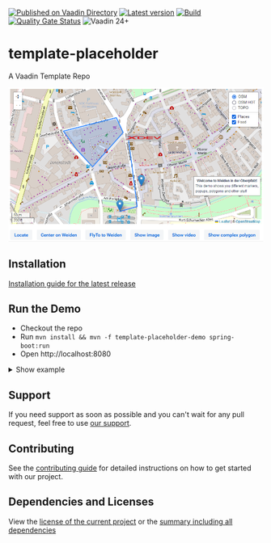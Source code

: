 [![Published on Vaadin Directory](https://img.shields.io/badge/Vaadin%20Directory-published-00b4f0?logo=vaadin)](https://vaadin.com/directory/component/template-placeholder)
[![Latest version](https://img.shields.io/maven-central/v/software.xdev/template-placeholder?logo=apache%20maven)](https://mvnrepository.com/artifact/software.xdev/template-placeholder)
[![Build](https://img.shields.io/github/actions/workflow/status/xdev-software/template-placeholder/checkBuild.yml?branch=develop)](https://github.com/xdev-software/template-placeholder/actions/workflows/checkBuild.yml?query=branch%3Adevelop)
[![Quality Gate Status](https://sonarcloud.io/api/project_badges/measure?project=xdev-software_template-placeholder&metric=alert_status)](https://sonarcloud.io/dashboard?id=xdev-software_template-placeholder)
![Vaadin 24+](https://img.shields.io/badge/Vaadin%20Platform/Flow-24+-00b4f0)

# template-placeholder
A Vaadin Template Repo

![demo](assets/demo.png)


## Installation
[Installation guide for the latest release](https://github.com/xdev-software/template-placeholder/releases/latest#Installation)


## Run the Demo
* Checkout the repo
* Run ``mvn install && mvn -f template-placeholder-demo spring-boot:run``
* Open http://localhost:8080


<details>
  <summary>Show example</summary>
  
  ![demo](assets/demo.avif)
</details>

## Support
If you need support as soon as possible and you can't wait for any pull request, feel free to use [our support](https://xdev.software/en/services/support).

## Contributing
See the [contributing guide](./CONTRIBUTING.md) for detailed instructions on how to get started with our project.

## Dependencies and Licenses
View the [license of the current project](LICENSE) or the [summary including all dependencies](https://xdev-software.github.io/template-placeholder/dependencies)

